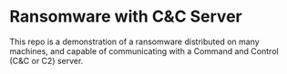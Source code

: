 # Ransomware with C&C Server
This repo is a demonstration of a ransomware distributed on many machines, and capable of communicating with a Command and Control (C&C or C2) server.
